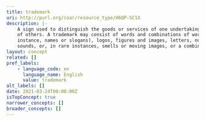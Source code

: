 ```yaml
---
title: trademark
uri: http://purl.org/coar/resource_type/H6QP-SC1X
description: |-
    A sign used to distinguish the goods or services of one undertaking from those
    of others. A trademark may consist of words and combinations of words (for
    instance, names or slogans), logos, figures and images, letters, numbers,
    sounds, or, in rare instances, smells or moving images, or a combination thereof. [Source: https://www.wipo.int/trademarks/en]
layout: concept
related: []
pref_labels:
    - language_code: en
      language_name: English
      value: trademark
alt_labels: []
date: 2021-03-24T00:00:00Z
isTopConcept: true
narrower_concepts: []
broader_concepts: []
---
```


